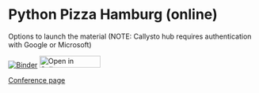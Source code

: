 # Python Pizza Hamburg (online)

Options to launch the material (NOTE: Callysto hub requires authentication with Google or Microsoft)

[![Binder](https://mybinder.org/badge_logo.svg)](https://mybinder.org/v2/gh/lfunderburk/presentations/HEAD?filepath=PythonPizzaHamburg2020%2FPythonPizzaNYE2020.ipynb) <a href="https://tinyurl.com/y8ypqpsj" target="_blank"><img src="https://raw.githubusercontent.com/callysto/curriculum-notebooks/master/open-in-callysto-button.svg?sanitize=true" width="123" height="24" alt="Open in Callysto"/></a> 



[Conference page](https://hamburg.python.pizza/)

